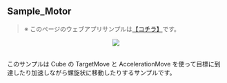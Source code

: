 ## Sample_Motor

> ※ このページのウェブアプリサンプルは[【コチラ】](https://morikatron.github.io/t4u/sample/motor/)です。

<div align="center">
<img src="/docs/res/samples/motor.gif">
</div>

<br>

このサンプルは Cube の TargetMove と AccelerationMove を使って目標に到達したり加速しながら螺旋状に移動したりするサンプルです。

